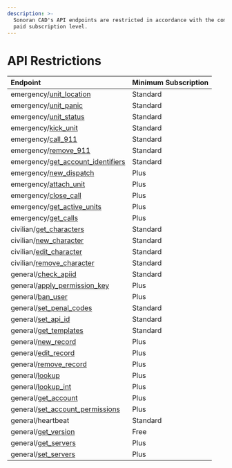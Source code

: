 ```yaml
---
description: >-
  Sonoran CAD's API endpoints are restricted in accordance with the community's
  paid subscription level.
---
```


# API Restrictions

| Endpoint | Minimum Subscription |
| :--- | :--- |
| emergency/[unit\_location](emergency/update-unit-location.md) | Standard |
| emergency/[unit\_panic](emergency/unit-panic.md) | Standard |
| emergency/[unit\_status](emergency/unit-status.md) | Standard |
| emergency/[kick\_unit](emergency/kick-unit.md) | Standard |
| emergency/[call\_911](emergency/911-call.md) | Standard |
| emergency/[remove\_911](emergency/remove-911.md) | Standard |
| emergency/[get\_account\_identifiers](emergency/get-identifiers.md) | Standard |
| emergency/[new\_dispatch](emergency/new-dispatch.md) | Plus |
| emergency/[attach\_unit](emergency/attach-units.md) | Plus |
| emergency/[close\_call](emergency/close-call.md) | Plus |
| emergency/[get\_active\_units](emergency/get-active-units.md) | Plus |
| emergency/[get\_calls](emergency/get-calls.md) | Plus |
| civilian/[get\_characters](civilian/get-characters.md) | Standard |
| civilian/[new\_character](civilian/new-character.md) | Standard |
| civilian/[edit\_character](civilian/edit-character.md) | Standard |
| civilian/[remove\_character](civilian/remove-character.md) | Standard |
| general/[check\_apiid](general/check-api-id.md) | Standard |
| general/[apply\_permission\_key](general/apply-permission-key.md) | Plus |
| general/[ban\_user](general/ban-user.md) | Plus |
| general/[set\_penal\_codes](general/set-penal-codes.md) | Standard |
| general/[set\_api\_id](general/set-api-ids.md) | Standard |
| general/[get\_templates](general/custom-records/get-record-template.md) | Standard |
| general/[new\_record](general/custom-records/new-record.md) | Plus |
| general/[edit\_record](general/custom-records/edit-record.md) | Plus |
| general/[remove\_record](general/custom-records/remove-record.md) | Plus |
| general/[lookup](general/lookup-name-or-plate.md) | Plus |
| general/[lookup\_int](general/lookup-by-integer.md) | Plus |
| general/[get\_account](general/get-account.md) | Plus |
| general/[set\_account\_permissions](general/modify-account-permissions.md) | Plus |
| general/heartbeat | Standard |
| general/[get\_version](general/get-version.md) | Free |
| general/[get\_servers](general/get-servers.md) | Plus |
| general/[set\_servers](general/set-servers.md) | Plus |

